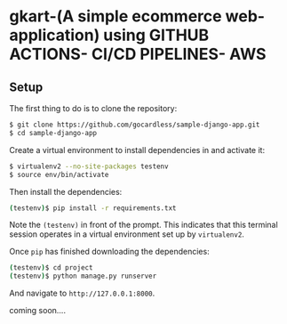 # gkart-(A simple ecommerce web-application) using GITHUB ACTIONS- CI/CD PIPELINES- AWS 

## Setup

The first thing to do is to clone the repository:

```sh
$ git clone https://github.com/gocardless/sample-django-app.git
$ cd sample-django-app 
```

Create a virtual environment to install dependencies in and activate it:

```sh
$ virtualenv2 --no-site-packages testenv
$ source env/bin/activate
```

Then install the dependencies:

```sh
(testenv)$ pip install -r requirements.txt
```
Note the `(testenv)` in front of the prompt. This indicates that this terminal
session operates in a virtual environment set up by `virtualenv2`.

Once `pip` has finished downloading the dependencies:
```sh
(testenv)$ cd project
(testenv)$ python manage.py runserver
```
And navigate to `http://127.0.0.1:8000`.

coming soon....
